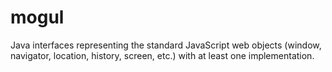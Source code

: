 mogul
=====

Java interfaces representing the standard JavaScript web objects (window, navigator, location, history, screen, etc.) with at least one implementation.
